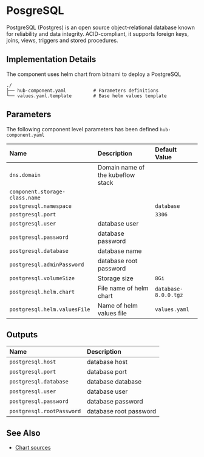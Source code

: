 # PosgreSQL

PostgreSQL (Postgres) is an open source object-relational database known for reliability and data integrity. ACID-compliant, it supports foreign keys, joins, views, triggers and stored procedures.


## Implementation Details

The component uses helm chart from bitnami to deploy a PostgreSQL

```text
./
├── hub-component.yaml          # Parameters definitions
└── values.yaml.template        # Base helm values template
```

## Parameters

The following component level parameters has been defined `hub-component.yaml`

| Name | Description | Default Value |
| :--- | :---        | :---          |
| `dns.domain` | Domain name of the kubeflow stack | |
| `component.storage-class.name` | | |
| `postgresql.namespace` | | `database` |
| `postgresql.port` | | `3306` |
| `postgresql.user` | database user | |
| `postgresql.password` | database password | |
| `postgresql.database` | database name | |
| `postgresql.adminPassword` | database root password | |
| `postgresql.volumeSize` | Storage size | `8Gi` |
| `postgresql.helm.chart` | File name of helm chart | `database-8.0.0.tgz` |
| `postgresql.helm.valuesFile` | Name of helm values file | `values.yaml` |

## Outputs

| Name | Description |
| :--- | :---        |
| `postgresql.host` | database host |
| `postgresql.port` | database port |
| `postgresql.database` | database database |
| `postgresql.user` | database user |
| `postgresql.password` | database password |
| `postgresql.rootPassword` | database root password |

## See Also

- [Chart sources](https://github.com/bitnami/charts/tree/main/bitnami/postgresql)
